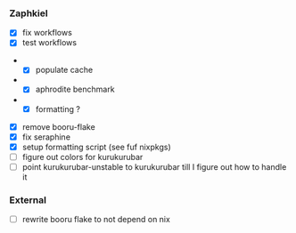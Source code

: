 ### Zaphkiel

- [x] fix workflows
- [x] test workflows
- - [x] populate cache
- - [x] aphrodite benchmark
- - [x] formatting ?
- [x] remove booru-flake
- [x] fix seraphine
- [x] setup formatting script (see fuf nixpkgs)
- [ ] figure out colors for kurukurubar
- [ ] point kurukurubar-unstable to kurukurubar till I figure out how to handle it

### External

- [ ] rewrite booru flake to not depend on nix
